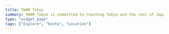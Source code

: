 ```yaml
---
title: YWAM Tokyo
summary: YWAM Tokyo is committed to reaching Tokyo and the rest of Japan through training, evangelism and mercy ministry.
type: "widget_page"
tags: ["Explore", "Kanto", "Location"]
---
```

